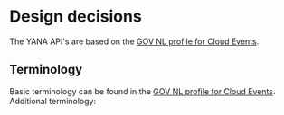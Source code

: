 # Design decisions

The YANA API's are based on the [GOV NL profile for Cloud Events](https://vng-realisatie.github.io/NL-GOV-profile-for-CloudEvents/).

## Terminology
Basic terminology can be found in the [GOV NL profile for Cloud Events](https://vng-realisatie.github.io/NL-GOV-profile-for-CloudEvents/).
Additional terminology:
